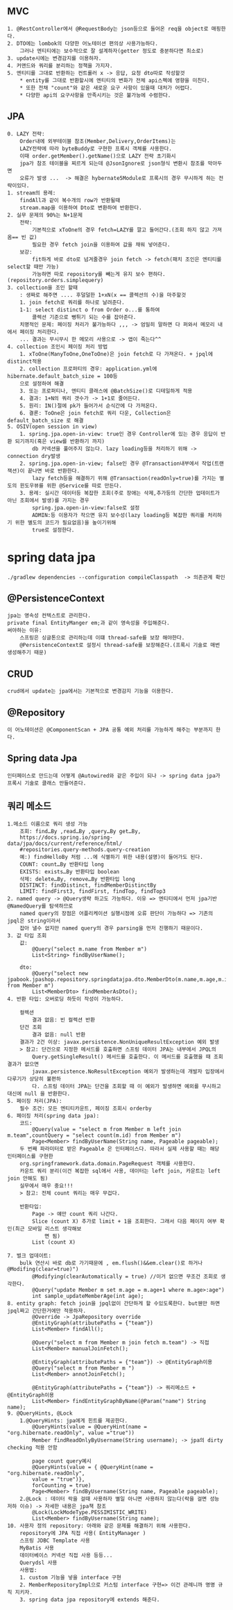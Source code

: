 ## MVC
    1. @RestController에서 @RequestBody는 json등으로 들어온 req을 object로 매핑한다.
    2. DTO에는 lombok의 다양한 어노테이션 편의상 사용가능하다.
        그러나 엔티티에는 보수적으로 잘 설계하자(getter 정도로 충분하다면 최소로)
    3. update시에는 변경감지를 이용하자.
    4. 커맨드와 쿼리를 분리하는 정책을 가지자.
    5. 엔티티를 그대로 반환하는 컨트롤러 x -> 응답, 요청 dto따로 작성할것
        * entity를 그대로 반환할시에 엔티티의 변화가 전체 api스펙에 영향을 미친다.
        * 또한 전채 "count"와 같은 새로운 요구 사항이 있을때 대처가 어렵다.
        * 다양한 api의 요구사항을 만족시키는 것은 불가능에 수렴한다.
## JPA
    0. LAZY 전략:
        Order내에 외부테이블 참조(Member,Delivery,OrderItems)는 
        LAZY전략에 따라 byteBuddy로 구현한 프록시 객체를 사용한다.
        이때 order.getMember().getName()으로 LAZY 전략 초기화시
        jpa가 참조 테이블을 찌르게 되는데 @JsonIgnore로 json형식 변환시 참조를 막아두면
        오류가 발생 ...  -> 해결은 hybernate5Module로 프록시의 경우 무시하게 하는 전략이있다.
    1. stream의 용례: 
        findAll과 같이 복수개의 row가 반환될때
        stream.map을 이용하여 Dto로 변환하여 반환한다.
    2. 실무 문제의 90%는 N+1문제
        전략:
            기본적으로 xToOne의 경우 fetch=LAZY를 깔고 들어간다.(조회 하지 않고 가져옴== 빈 값)
            필요한 경우 fetch join을 이용하여 값을 채워 넣어준다.
        보강: 
            fit하게 바로 dto로 넘겨줄경우 join fetch -> fetch(패치 조인은 엔티티를 select할 때만 가능)
            가능하면 따로 repository를 빼는게 유지 보수 편하다. (repository.orders.simplequery)
    3. collection을 조인 할때
        : 생짜로 해주면 .... 후덜덜한 1+xN(x == 콜렉션의 수)을 마주할것
        1. join fetch로 쿼리를 하나로 날려준다.
        1-1: select distinct o from Order o...를 통하여
            콜렉션 기준으로 뻥튀기 되는 수를 잡아준다.
        치명적인 문제: 페이징 처리가 불가능하다 ,,, -> 엄밀히 말하면 다 퍼와서 메모리 내에서 페이징 처리한다.
        ... 결과는 무시무시 한 메모리 사용으로 -> 앱이 죽는다^^
    4. collection 조인시 페이징 처리 방법
        1. xToOne(ManyToOne,OneToOne)은 join fetch로 다 가져온다. + jpql에 distinct적용
        2. collection 프로퍼티의 경우: application.yml에 hibernate.default_batch_size = 100등
        으로 설정하여 해결
        3. 또는 프로퍼티나, 엔티티 클래스에 @BatchSize()로 디테일하게 적용
        4. 결과: 1+N의 쿼리 갯수가 -> 1+1로 줄어든다. 
        5. 원리: IN()절에 pk가 들어가서 순식간에 다 가져온다.
        6. 결론: ToOne은 join fetch로 쿼리 다운, Collection은 default_batch_size 로 해결
    5. OSIV(open session in view)
        1. spring.jpa.open-in-view: true인 경우 Controller에 있는 경우 응답이 반환 되기까지(혹은 view를 반환하기 까지) 
            db 커넥션을 풀어주지 않는다. lazy loading등을 처리하기 위해 -> connection dry발생
        2. spring.jpa.open-in-view; false인 경우 @Transaction내부에서 작업(트랜잭션)이 끝나면 바로 반환한다.
            lazy fetch등을 해결하기 위해 @Transaction(readOnly=true)를 가지는 별도의 윈도우뷰를 위한 @Service를 따로 만든다.
        3. 용례: 실시간 데이터등 복잡한 조회(주로 장애는 삭제,추가등의 간단한 업데이트가 아닌 조회에서 발생)를 가지는 경우 
            spring.jpa.open-in-view:false로 설정
            ADMIN:등 이용자가 작으면 유지 보수성(lazy loading등 복잡한 쿼리를 처리하기 위한 별도의 코드가 필요없음)을 높이기위해
            true로 설정한다.
# spring data jpa
    ./gradlew dependencies --configuration compileClasspath  -> 의존관계 확인
## @PersistenceContext
    jpa는 영속성 컨텍스트로 관리한다.
    private final EntityManger em;과 같이 영속성을 주입해준다.
    써야하는 이유:
        스프링은 싱글톤으로 관리하는데 이떄 thread-safe를 보장 해야한다.
        @PersistenceContext로 설정시 thread-safe를 보장해준다.(프록시 기술로 매번 생성해주기 때문)
## CRUD
    crud에서 update는 jpa에서는 기본적으로 변경감지 기능을 이용한다.
## @Repository
    이 어노테이션은 @ComponentScan + JPA 공통 예외 처리를 가능하게 해주는 부분까지 한다.
## Spring data Jpa
    인터페이스로 만드는데 어떻게 @Autowired와 같은 주입이 되나 -> spring data jpa가 프록시 기술로 클래스 만들어준다.
## 쿼리 메소드
    1.메소드 이름으로 쿼리 생성 가능
        조회: find…By ,read…By ,query…By get…By,
        https://docs.spring.io/spring-data/jpa/docs/current/reference/html/
        #repositories.query-methods.query-creation
        예:) findHelloBy 처럼 ...에 식별하기 위한 내용(설명)이 들어가도 된다.
        COUNT: count…By 반환타입 long
        EXISTS: exists…By 반환타입 boolean
        삭제: delete…By, remove…By 반환타입 long
        DISTINCT: findDistinct, findMemberDistinctBy
        LIMIT: findFirst3, findFirst, findTop, findTop3
    2. named query -> @Query생략 하고도 가능하다. 이유 => 엔티티에서 먼저 jpa기반 @NamedQuery를 탐색하므로
        named query의 장점은 어플리케이션 실행시점에 오류 판단이 가능하다 => 기존의 jpql은 string이라서
        잡아 낼수 없지만 named query의 경우 parsing을 먼저 진행하기 때문이다.
    3. 값 타입 조회
        값:    
            @Query("select m.name from Member m")
            List<String> findByUserName();

        dto:
            @Query("select new jpabook.jpashop.repository.springdatajpa.dto.MemberDto(m.name,m.age,m.id) from Member m")
            List<MemberDto> findMemberAsDto();
    4. 반환 타입: 오버로딩 하듯이 작성이 가능하다.
        
        컬렉션
            결과 없음: 빈 컬렉션 반환
        단건 조회
            결과 없음: null 반환
        결과가 2건 이상: javax.persistence.NonUniqueResultException 예외 발생
        > 참고: 단건으로 지정한 메서드를 호출하면 스프링 데이터 JPA는 내부에서 JPQL의
            Query.getSingleResult() 메서드를 호출한다. 이 메서드를 호출했을 때 조회 결과가 없으면
            javax.persistence.NoResultException 예외가 발생하는데 개발자 입장에서 다루기가 상당히 불편하
            다. 스프링 데이터 JPA는 단건을 조회할 때 이 예외가 발생하면 예외를 무시하고 대신에 null 을 반환한다.
    5. 페이징 처리(JPA):
        필수 조건: 모든 엔티티카운트, 페이징 조회시 orderby
    6. 페이징 처리(spring data jpa):
        코드:
            @Query(value = "select m from Member m left join m.team",countQuery = "select count(m.id) from Member m")
            Page<Member> findByUserName(String name, Pageable pageable);
        두 번째 파라미터로 받은 Pageable 은 인터페이스다. 따라서 실제 사용할 때는 해당 인터페이스를 구현한
        org.springframework.data.domain.PageRequest 객체를 사용한다.
        카운트 쿼리 분리(이건 복잡한 sql에서 사용, 데이터는 left join, 카운트는 left join 안해도 됨)
        실무에서 매우 중요!!!
        > 참고: 전체 count 쿼리는 매우 무겁다.

        반환타입:
            Page -> 얘만 count 쿼리 나간다.
            Slice (count X) 추가로 limit + 1을 조회한다. 그래서 다음 페이지 여부 확인(최근 모바일 리스트 생각해보
                면 됨)
            List (count X)

    7. 벌크 업데이트:
        bulk 연산시 바로 db로 가기때문에 , em.flush()&&em.clear()로 하거나 @Modifing(clear=true)")
            @Modifying(clearAutomatically = true) //이거 없으면 무조건 조회로 생각한다.
            @Query("update Member m set m.age = m.age+1 where m.age>:age")
            int sample_updateMemberAge(int age);
    8. entity graph: fetch join을 jpql없이 간단하게 할 수있도록한다. but웬만 하면 jpql짜고 간단한거에만 적용하자.
            @Override -> JpaRepository override
            @EntityGraph(attributePaths = {"team"})
            List<Member> findAll();
        
            @Query("select m from Member m join fetch m.team") -> 직접
            List<Member> manualJoinFetch();
        
            @EntityGraph(attributePaths = {"team"}) -> @EntityGraph이용 
            @Query("select m from Member m ")
            List<Member> annotJoinFetch();
        
            @EntityGraph(attributePaths = {"team"}) -> 쿼리메소드 + @EntityGraph이용
            List<Member> findEntityGraphByName(@Param("name") String name); 
    9. @QueryHints, @Lock
        1.@QueryHints: jpa에게 힌트를 제공한다.
            @QueryHints(value = @QueryHint(name = "org.hibernate.readOnly", value ="true"))
            Member findReadOnlyByUsername(String username); -> jpa의 dirty checking 적용 안함
            
            page count query예시
            @QueryHints(value = { @QueryHint(name = "org.hibernate.readOnly",
            value = "true")},
            forCounting = true)
            Page<Member> findByUsername(String name, Pageable pageable);
        2.@Lock : 데이터 락을 걸때 사용하자 별일 아니면 사용하지 않는다(락을 걸면 성능 저하 이슈) -> 자세한 내용은 jpa책 참조
            @Lock(LockModeType.PESSIMISTIC_WRITE)
            List<Member> findByUsername(String name);
    10. 사용자 정의 repository: 아래와 같은 문제를 해결하기 위해 사용한다.
        repository에 JPA 직접 사용( EntityManager )
        스프링 JDBC Template 사용
        MyBatis 사용
        데이터베이스 커넥션 직접 사용 등등...
        Querydsl 사용
        사용법:
        1. custom 기능을 넣을 interface 구현
        2. MemberRepositoryImpl으로 커스텀 interface 구현=> 이건 관례니까 명명 규칙 지키자.
        3. spring data jpa repository에 extends 해준다.
        